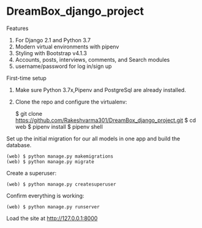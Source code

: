 # DreamBox_django_project
Features

1) For Django 2.1 and Python 3.7
2) Modern virtual environments with pipenv
3) Styling with Bootstrap v4.1.3
4) Accounts, posts, interviews, comments, and Search modules
5) username/password for log in/sign up

First-time setup

1) Make sure Python 3.7x,Pipenv and PostgreSql are already installed.
2) Clone the repo and configure the virtualenv:

	$ git clone https://github.com/Rakeshvarma301/DreamBox_django_project.git
	$ cd web
	$ pipenv install
	$ pipenv shell

Set up the initial migration for our all models in one app and build the database.

	(web) $ python manage.py makemigrations
	(web) $ python manage.py migrate

Create a superuser:
	
	(web) $ python manage.py createsuperuser

Confirm everything is working:

	(web) $ python manage.py runserver
	
Load the site at http://127.0.0.1:8000
